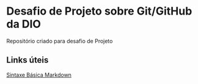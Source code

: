 # Desafio de Projeto sobre Git/GitHub da DIO
Repositório criado para desafio de Projeto 

## Links úteis 
[Sintaxe Básica Markdown](https://www.markdownguide.org/basic-syntax/)
